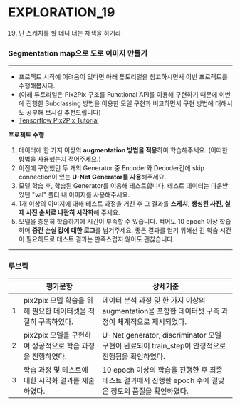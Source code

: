 # EXPLORATION_19

19. 난 스케치를 할 테니 너는 채색을 하거라
### Segmentation map으로 도로 이미지 만들기
---

- 프로젝트 시작에 어려움이 있다면 아래 튜토리얼을 참고하시면서 이번 프로젝트를 수행해봅시다.
- (아래 튜토리얼은 Pix2Pix 구조를 Functional API를 이용해 구현하기 때문에 이번에 진행한 Subclassing 방법을 이용한 모델 구현과 비교하면서 구현 방법에 대해서도 공부해 보시길 추천드립니다)
- [Tensorflow Pix2Pix Tutorial](https://www.tensorflow.org/tutorials/generative/pix2pix?hl=ko)


**프로젝트 수행**

1. 데이터에 한 가지 이상의 **augmentation 방법을 적용**하여 학습해주세요.
  (어떠한 방법을 사용했는지 적어주세요.)
2. 이전에 구현했던 두 개의 Generator 중 Encoder와 Decoder간에 skip connection이 있는 **U-Net Generator를 사용**해주세요.
3. 모델 학습 후, 학습된 Generator를 이용해 테스트합니다. 테스트 데이터는 다운받았던 "val" 폴더 내 이미지를 사용해주세요.
4. 1개 이상의 이미지에 대해 테스트 과정을 거친 후 그 결과를 **스케치, 생성된 사진, 실제 사진 순서로 나란히 시각화**해 주세요.
5. 모델을 충분히 학습하기에 시간이 부족할 수 있습니다. 적어도 10 epoch 이상 학습하며 **중간 손실 값에 대한 로그**를 남겨주세요. 좋은 결과를 얻기 위해선 긴 학습 시간이 필요하므로 테스트 결과는 만족스럽지 않아도 괜찮습니다.


---
### 루브릭

||평가문항|상세기준|
|:--:|-----------|---|
|1|pix2pix 모델 학습을 위해 필요한 데이터셋을 적절히 구축하였다.|데이터 분석 과정 및 한 가지 이상의 augmentation을 포함한 데이터셋 구축 과정이 체계적으로 제시되었다.|
|2|pix2pix 모델을 구현하여 성공적으로 학습 과정을 진행하였다.|U-Net generator, discriminator 모델 구현이 완료되어 train_step이 안정적으로 진행됨을 확인하였다.|
|3|학습 과정 및 테스트에 대한 시각화 결과를 제출하였다.|10 epoch 이상의 학습을 진행한 후 최종 테스트 결과에서 진행한 epoch 수에 걸맞은 정도의 품질을 확인하였다.|




